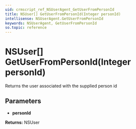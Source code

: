 ```yaml
---
uid: crmscript_ref_NSUserAgent_GetUserFromPersonId
title: NSUser[] GetUserFromPersonId(Integer personId)
intellisense: NSUserAgent.GetUserFromPersonId
keywords: NSUserAgent, GetUserFromPersonId
so.topic: reference
---
```


# NSUser[] GetUserFromPersonId(Integer personId)

Returns the user associated with the supplied person id

## Parameters

* **personId** 

**Returns:** NSUser
